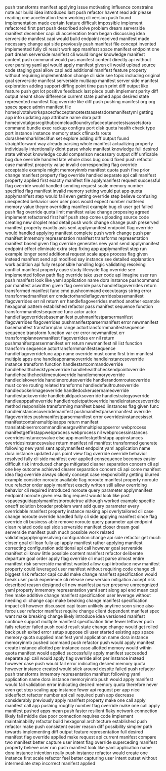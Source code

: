 push transforms manifest applying issue motivating influence constrains note adr build idea introduced last push refactor havent read adr please reading one acceleration team working cli version push found implementation made certain feature difficult impossible implement refactored first part push described solve problem dream serverside manifest december capi cli acceleration team began discussing idea serverside manifest capi would build endpoint received manifest made necessary change api side previously push manifest file concept invented implemented fully cli result work app manifest space manifest endpoint one part dream serverside manifest cli would longer knowledge manifest content push command would pas manifest content directly api without ever parsing yaml api would apply manifest given cli would upload source code staging goal allow capi add additional manifest feature property without requiring implementation change cli side see topic including original goal serverside manifest serverside multiapp manifest server side manifest exploration adding support diffing point time push print diff output like feature push got lot positive feedback last piece push implement parity diff output meant show difference current state pushed apps desired state represented manifest flag override like diff push pushing manifest org org space space admin manifest file homepivotalworkspacecfacceptancetestsassetsdoramanifestyml getting app info updating app attribute name dora path homepivotalgosrcgithubcomcloudfoundrycfacceptancetestsassetsdora command bundle exec rackup configru port disk quota health check type port instance instance memory stack cflinuxfs route dorasheersharkliteclifun set explore adding diff output found straightforward way already parsing whole manifest actualizing property individually intentionally didnt parse whole manifest knowledge full desired state without knowledge could comparison necessary output diff unfixable bug due override handled late whole class bug could fixed push refactor case manifest property value invalid corresponding flag override acceptable example might memoryinmb manifest quota push fine prior change manifest property flag override handled separate api call manifest property applied first exactly manifest file applymanifest request successful flag override would handled sending request scale memory number specified flag manifest invalid memory setting would put app quota applymanifest step would fail even getting override step believe confusing unexpected behavior user user pass would expect number mattered memory value theyre overriding manifest example bug cli user get failed push flag override quota limit manifest value change proposing agreed implement refactored first half push step come uploading source code creating new droplet read detail push work change change push preserved manifest property exactly asis sent applymanifest endpoint flag override would handled applying manifest complete push work change push par manifest inmemory representation manifest transforms representation manifest based given flag override generates new yaml send applymanifest endpoint effect eliminate extra step fixing app applymanifest step run example longer send additional request scale apps process flag given instead manifest send api modified say instance see detailed explanation work addition api fully responsible handling logic validating resolving conflict manifest property case study lifecycle flag override see implemented follow path flag override take user code api imagine user run push manifest look like yaml application name dora instance pushcommand par manifest aswritten given flag override pass handleflagoverrides return transformed manifest func cmd pushcommand executeargs string error transformedmanifest err cmdactorhandleflagoverridesbasemanifest flagoverrides err nil return err handleflagoverrides method another example hexagonal pattern established refactor pass manifest sequence function transformmanifestsequence func actor actor handleflagoverridesbasemanifest pushmanifestparsermanifest flagoverrides flagoverrides pushmanifestparsermanifest error newmanifest basemanifest transformplan range actortransformmanifestsequence sequence transform function var err error newmanifest err transformplannewmanifest flagoverrides err nil return pushmanifestparsermanifest err return newmanifest nil list function transform sequence actortransformmanifestsequence handleflagoverridefunc app name override must come first trim manifest multiple apps one handleappnameoverride handleinstancesoverride instance transform function handlestartcommandoverride handlehealthchecktypeoverride handlehealthcheckendpointoverride handlehealthchecktimeoutoverride handlememoryoverride handlediskoverride handlenorouteoverride handlerandomrouteoverride must come routing related transforms handledefaultrouteoverride handledockerimageoverride handledockerusernameoverride handlestackoverride handlebuildpacksoverride handlestrategyoverride handleapppathoverride handledropletpathoverride handleinstancesoverride method responsible transforming manifest based iinstances flag given func handleinstancesoverridemanifest pushmanifestparsermanifest override flagoverrides pushmanifestparsermanifest error overridesinstancesisset manifestcontainsmultipleapps return manifest translatableerrorcommandlineargswithmultipleappserror webprocess manifestgetfirstappwebprocess webprocess nil webprocessinstances overridesinstancesvalue else app manifestgetfirstapp appinstances overridesinstancesvalue return manifest nil manifest transformed generate following new yaml sent applymanifest endpoint yaml application name dora instance updated apis point view flag override override behavior resolved fully cli side manifest ever applied consequence becomes easier difficult risk introduced change mitigated cleaner separation concern cli api one key outcome achieved clearer separation concern cli api come manifest idea flag override always clionly concept case responsibility getting blurred example consider noroute available flag noroute manifest property noroute true refactor order apply manifest exactly written still allow overriding behavior cli required introduced noroute query parameter applymanifest endpoint noroute given resulting request would look like post vspacesguidapplymanifestnoroutetrue although worked example specific oneoff solution broader problem want add query parameter every overridable manifest property instance making api overlytailored cli case change noroute override handled fully cli side applying manifest since flag override cli business able remove noroute query parameter api endpoint clean related code api side serverside manifest closer dream goal serverside manifest push much possible work related validatingapplyingresolving configuration change api side refactor get much closer goal cli lean fully api apply manifest rather applying manifest correcting configuration additional api call however goal serverside manifest cli know little possible content manifest refactor deliberate departure goal order apply flag override cli must parse almost entire manifest risk serverside manifest wanted allow capi introduce new manifest property could leveraged user manifest without requiring code change cli biggest risk refactor capi could make change manifest specification would break user push experience cli release new version mitigation accept risk described reason designed cli new manifest parser preserve unrecognized yaml property inmemory representation yaml sent along api end mean capi free make additive change manifest specification user leverage without needing cli change capi make breaking change manifest specification impact cli however discussed capi team unlikely anytime soon since also force user refactor manifest require change client dependent manifest spec want make breaking change likely introduce idea versioned manifest continue support multiple manifest specification time fewer leftover push fails refactor failed push could result state change change would get rolled back push exited error setup suppose cli user started existing app space memory quota supplied manifest yaml application name dora instance memoryinmb pushed command push refactor push would apply manifest create instance allotted per instance case allotted memory would within quota manifest would applied successfully apply manifest succeeded separate api call would apply flag override allot per instance instead however case push would fail error indicating desired memory quota however instance created would stick around despite failed push refactor push transforms inmemory representation manifest following yaml application name dora instance memoryinmb push would apply manifest would fail validation error indicating desired memory quota therefore never even get step scaling app instance fewer api request per app nice sideeffect refactor number api call required push app decrease considerably previously apply manifest property make one call apply manifest call app pushing roughly number flag override make one call apply manifest pushed apps mean push faster resilient flaky network connection likely fail middle due poor connection requires code implement maintainability refactor build hexagonal architecture established push refactor make push consistent easier reason diff possibility simpler path towards implementing diff output feature representation full desired manifest flag override applied make request api current manifest compare two manifest better capture user intent flag override superceding manifest property believe user run push manifest look like yaml application name dora instance intention really push instance refactor would create one instance first scale refactor feel better capturing user intent outset without intermediate step incorrect manifest applied